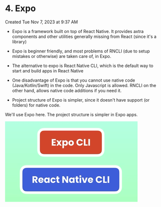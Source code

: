 # 4. Expo
Created Tue Nov 7, 2023 at 9:37 AM

- Expo is a framework built on top of React Native. It provides axtra components and other utilities generally missing from React (since it's a library)
- Expo is beginner friendly, and most problems of RNCLI (due to setup mistakes or otherwise) are taken care of, in Expo.

- The alternative to expo is React Native CLI, which is the default way to start and build apps in React Native
- One disadvantage of Expo is that you cannot use native code (Java/Kotlin/Swift) in the code. Only Javascript is allowed. RNCLI on the other hand, allows native code additions if you need it.
- Project structure of Expo is simpler, since it doesn't have support (or folders) for native code.

We'll use Expo here. The project structure is simpler in Expo apps.

![](../../../../../assets/4-Expo-image-1-8e61879b.png)